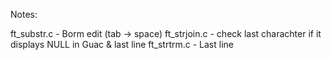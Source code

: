 Notes:

ft_substr.c - Borm edit (tab -> space)
ft_strjoin.c - check last charachter if it displays NULL in Guac & last line
ft_strtrm.c - Last line